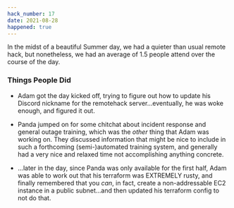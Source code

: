 ```yaml
---
hack_number: 17
date: 2021-08-28
happened: true
---
```


In the midst of a beautiful Summer day, we had a quieter than usual remote hack, but nonetheless, we had an average of 1.5 people attend over the course of the day.

### Things People Did

- Adam got the day kicked off, trying to figure out how to update his Discord nickname for the remotehack server...eventually, he was woke enough, and figured it out.

- Panda jumped on for some chitchat about incident response and general outage training, which was the _other_ thing that Adam was working on. They discussed information that might be nice to include in such a forthcoming (semi-)automated training system, and generally had a very nice and relaxed time not accomplishing anything concrete.

- ...later in the day, since Panda was only available for the first half, Adam was able to work out that his terraform was EXTREMELY rusty, and finally remembered that you *can*, in fact, create a non-addressable EC2 instance in a public subnet...and then updated his terraform config to not do that.
